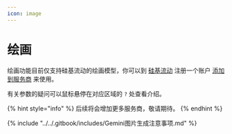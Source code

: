 ```yaml
---
icon: image
---
```


# 绘画

绘画功能目前仅支持硅基流动的绘画模型，你可以到 [硅基流动](https://www.siliconflow.cn/) 注册一个账户 [添加到服务商](settings/providers.md) 来使用。

有关参数的疑问可以鼠标悬停在对应区域的 `?` 处查看介绍。

{% hint style="info" %}
后续将会增加更多服务商，敬请期待。
{% endhint %}

{% include "../../.gitbook/includes/Gemini图片生成注意事项.md" %}
